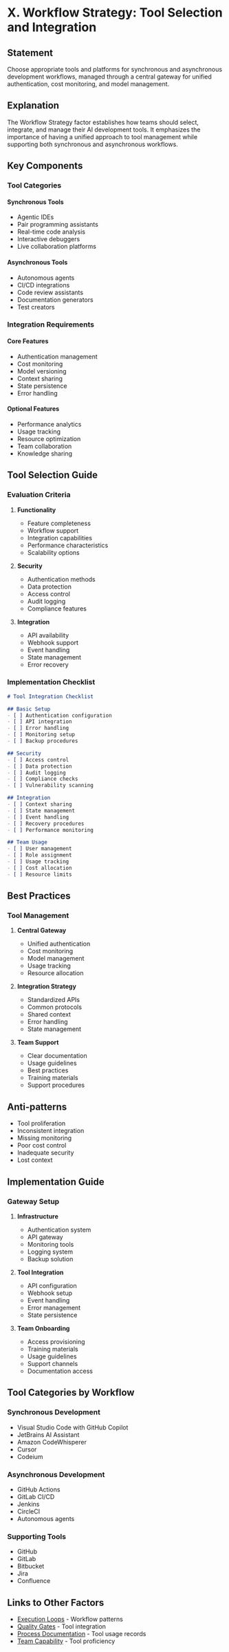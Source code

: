 # X. Workflow Strategy: Tool Selection and Integration

## Statement

Choose appropriate tools and platforms for synchronous and asynchronous development workflows, managed through a central gateway for unified authentication, cost monitoring, and model management.

## Explanation

The Workflow Strategy factor establishes how teams should select, integrate, and manage their AI development tools. It emphasizes the importance of having a unified approach to tool management while supporting both synchronous and asynchronous workflows.

## Key Components

### Tool Categories

#### Synchronous Tools
- Agentic IDEs
- Pair programming assistants
- Real-time code analysis
- Interactive debuggers
- Live collaboration platforms

#### Asynchronous Tools
- Autonomous agents
- CI/CD integrations
- Code review assistants
- Documentation generators
- Test creators

### Integration Requirements

#### Core Features
- Authentication management
- Cost monitoring
- Model versioning
- Context sharing
- State persistence
- Error handling

#### Optional Features
- Performance analytics
- Usage tracking
- Resource optimization
- Team collaboration
- Knowledge sharing

## Tool Selection Guide

### Evaluation Criteria

1. **Functionality**
   - Feature completeness
   - Workflow support
   - Integration capabilities
   - Performance characteristics
   - Scalability options

2. **Security**
   - Authentication methods
   - Data protection
   - Access control
   - Audit logging
   - Compliance features

3. **Integration**
   - API availability
   - Webhook support
   - Event handling
   - State management
   - Error recovery

### Implementation Checklist

```markdown
# Tool Integration Checklist

## Basic Setup
- [ ] Authentication configuration
- [ ] API integration
- [ ] Error handling
- [ ] Monitoring setup
- [ ] Backup procedures

## Security
- [ ] Access control
- [ ] Data protection
- [ ] Audit logging
- [ ] Compliance checks
- [ ] Vulnerability scanning

## Integration
- [ ] Context sharing
- [ ] State management
- [ ] Event handling
- [ ] Recovery procedures
- [ ] Performance monitoring

## Team Usage
- [ ] User management
- [ ] Role assignment
- [ ] Usage tracking
- [ ] Cost allocation
- [ ] Resource limits
```

## Best Practices

### Tool Management

1. **Central Gateway**
   - Unified authentication
   - Cost monitoring
   - Model management
   - Usage tracking
   - Resource allocation

2. **Integration Strategy**
   - Standardized APIs
   - Common protocols
   - Shared context
   - Error handling
   - State management

3. **Team Support**
   - Clear documentation
   - Usage guidelines
   - Best practices
   - Training materials
   - Support procedures

## Anti-patterns

- Tool proliferation
- Inconsistent integration
- Missing monitoring
- Poor cost control
- Inadequate security
- Lost context

## Implementation Guide

### Gateway Setup

1. **Infrastructure**
   - Authentication system
   - API gateway
   - Monitoring tools
   - Logging system
   - Backup solution

2. **Tool Integration**
   - API configuration
   - Webhook setup
   - Event handling
   - Error management
   - State persistence

3. **Team Onboarding**
   - Access provisioning
   - Training materials
   - Usage guidelines
   - Support channels
   - Documentation access

## Tool Categories by Workflow

### Synchronous Development
- Visual Studio Code with GitHub Copilot
- JetBrains AI Assistant
- Amazon CodeWhisperer
- Cursor
- Codeium

### Asynchronous Development
- GitHub Actions
- GitLab CI/CD
- Jenkins
- CircleCI
- Autonomous agents

### Supporting Tools
- GitHub
- GitLab
- Bitbucket
- Jira
- Confluence

## Links to Other Factors

- [Execution Loops](execution-loops.md) - Workflow patterns
- [Quality Gates](quality-gates.md) - Tool integration
- [Process Documentation](process-documentation.md) - Tool usage records
- [Team Capability](team-capability.md) - Tool proficiency